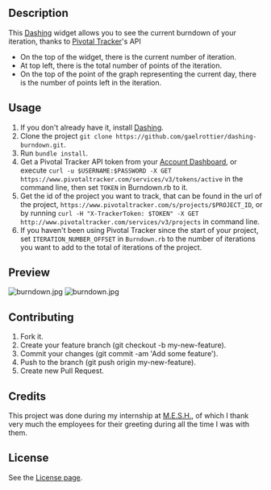 ## Description

This [Dashing](http://shopify.github.io/dashing/) widget allows you to see the current burndown of your iteration, thanks to [Pivotal Tracker](http://pivotaltracker.com/)'s API

  * On the top of the widget, there is the current number of iteration.
  * At top left, there is the total number of points of the iteration.
  * On the top of the point of the graph representing the current day, there is the number of points left in the iteration.

## Usage

1. If you don't already have it, install [Dashing](http://shopify.github.io/dashing/).
1. Clone the project `git clone https://github.com/gaelrottier/dashing-burndown.git`.
2. Run `bundle install`.
3. Get a Pivotal Tracker API token from your [Account Dashboard](https://www.pivotaltracker.com/profile), or execute `curl -u $USERNAME:$PASSWORD -X GET https://www.pivotaltracker.com/services/v3/tokens/active` in the command line, then set `TOKEN` in Burndown.rb to it.
4. Get the id of the project you want to track, that can be found in the url of the project, `https://www.pivotaltracker.com/s/projects/$PROJECT_ID`, or by running `curl -H "X-TrackerToken: $TOKEN" -X GET http://www.pivotaltracker.com/services/v3/projects` in command line.
5. If you haven't been using Pivotal Tracker since the start of your project, set `ITERATION_NUMBER_OFFSET` in `Burndown.rb` to the number of iterations you want to add to the total of iterations of the project.


## Preview

![burndown.jpg](http://i.imgur.com/Fp9eI4Q.png "Burndown image") ![burndown.jpg](http://i.imgur.com/3TjrXCR.png?1 "Burndown image")

## Contributing

1. Fork it.
2. Create your feature branch (git checkout -b my-new-feature).
3. Commit your changes (git commit -am 'Add some feature').
4. Push to the branch (git push origin my-new-feature).
5. Create new Pull Request.

## Credits

This project was done during my internship at [M.E.S.H.](https://github.com/MESHMD), of which I thank very much the employees for their greeting during all the time I was with them.

## License

See the [License page](LICENSE.md).
